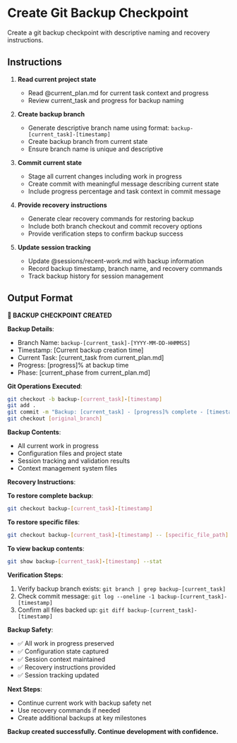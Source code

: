 # Create Git Backup Checkpoint

Create a git backup checkpoint with descriptive naming and recovery instructions.

## Instructions

1. **Read current project state**
   - Read @current_plan.md for current task context and progress
   - Review current_task and progress for backup naming

2. **Create backup branch**
   - Generate descriptive branch name using format: `backup-[current_task]-[timestamp]`
   - Create backup branch from current state
   - Ensure branch name is unique and descriptive

3. **Commit current state**
   - Stage all current changes including work in progress
   - Create commit with meaningful message describing current state
   - Include progress percentage and task context in commit message

4. **Provide recovery instructions**
   - Generate clear recovery commands for restoring backup
   - Include both branch checkout and commit recovery options
   - Provide verification steps to confirm backup success

5. **Update session tracking**
   - Update @sessions/recent-work.md with backup information
   - Record backup timestamp, branch name, and recovery commands
   - Track backup history for session management

## Output Format

**💾 BACKUP CHECKPOINT CREATED**

**Backup Details**:
- Branch Name: `backup-[current_task]-[YYYY-MM-DD-HHMMSS]`
- Timestamp: [Current backup creation time]
- Current Task: [current_task from current_plan.md]
- Progress: [progress]% at backup time
- Phase: [current_phase from current_plan.md]

**Git Operations Executed**:
```bash
git checkout -b backup-[current_task]-[timestamp]
git add .
git commit -m "Backup: [current_task] - [progress]% complete - [timestamp]"
git checkout [original_branch]
```

**Backup Contents**:
- All current work in progress
- Configuration files and project state
- Session tracking and validation results
- Context management system files

**Recovery Instructions**:

**To restore complete backup**:
```bash
git checkout backup-[current_task]-[timestamp]
```

**To restore specific files**:
```bash
git checkout backup-[current_task]-[timestamp] -- [specific_file_path]
```

**To view backup contents**:
```bash
git show backup-[current_task]-[timestamp] --stat
```

**Verification Steps**:
1. Verify backup branch exists: `git branch | grep backup-[current_task]`
2. Check commit message: `git log --oneline -1 backup-[current_task]-[timestamp]`
3. Confirm all files backed up: `git diff backup-[current_task]-[timestamp]`

**Backup Safety**:
- ✅ All work in progress preserved
- ✅ Configuration state captured
- ✅ Session context maintained
- ✅ Recovery instructions provided
- ✅ Session tracking updated

**Next Steps**:
- Continue current work with backup safety net
- Use recovery commands if needed
- Create additional backups at key milestones

**Backup created successfully. Continue development with confidence.**